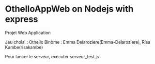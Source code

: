 # OthelloAppWeb on Nodejs with express

Projet Web Application 

Jeu choisi : Othello
Binôme : Emma Delaroziere(Emma-Delaroziere), Risa Kambe(risakambe)

Pour lancer le serveur, exécuter serveur_test.js

